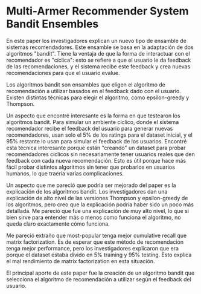 # Multi-Armer Recommender System Bandit Ensembles

En este paper los investigadores explican un nuevo tipo de ensamble de sistemas recomendadores. Este ensamble se basa en la adaptación de dos algoritmos "bandit". Tiene la ventaja de que la forma de interactuar con el recomendador es "cíclica": esto se refiere a que el usuario le da feedback de las recomendaciones, y el sistema recibe este feedback y crea nuevas recomendaciones para que el usuario evalue.

Los algoritmos bandit son ensambles que eligen el algoritmo de recomendación a utilizar basados en el feedback dado con el usuario. Existen distintas técnicas para elegir el algoritmo, como epsilon-greedy y Thompson.

Un aspecto que encontré interesante es la forma en que testearon los algoritmos bandit. Para simular un ambiente cíclico, donde el sistema recomendador recibe el feedback del usuario para generar nuevas recomendadores, usan solo el 5% de los ratings para el dataset inicial, y el 95% restante lo usan para simular el feedback de los usuarios. Encontré esta técnica interesante porque están "creando" un dataset para probar recomendadores cíclicos sin necesariamente tener usuarios reales que den feedback con cada nueva recomendación. Esto es útil porque hace más fácil probar distintos algoritmos sin tener que probarlos en usuarios humanos, lo que traería varias complicaciones.

Un aspecto que me pareció que podría ser mejorado del paper es la explicación de los algoritmos bandit. Los investigadores dan una explicación de alto nivel de las versiones Thompson y epsilon-greedy de los algoritmos, pero creo que la explicación podría haber sido un poco más detallada. Me pareció que fue una explicación de muy alto nivel, lo que si bien sirve para entender más o menos como funciona el algoritmo, no queda claro exactamente cómo funciona.

Me pareció extraño que most-popular tenga mejor cumulative recall que matrix factorization. Es de esperar que este método de recomendación tenga mejor performance, pero los investigadores explicaron que era porque el dataset estaba divido en 5% training y 95% testing. Esto explica el mal rendimiento de matrix factorization en esta situación.

El principal aporte de este paper fue la creación de un algoritmo bandit que selecciona el algoritmo de recomendación a utilizar según el feedback del usuario. 

